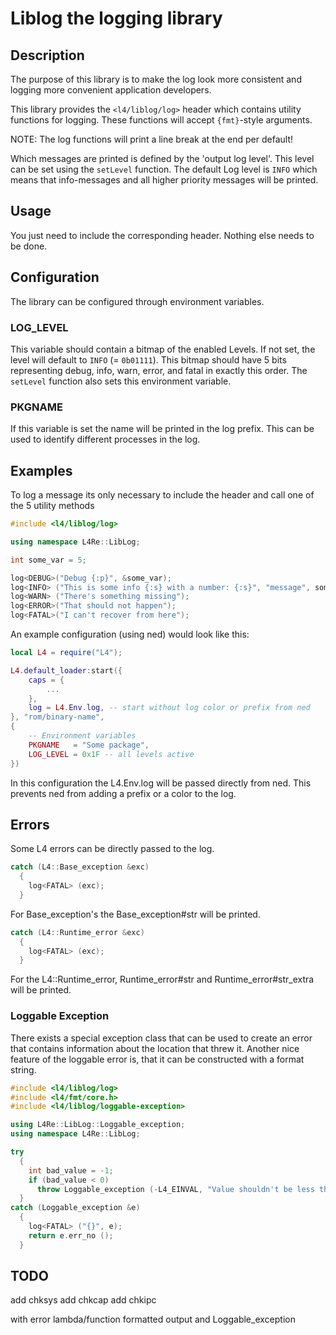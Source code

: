 # Liblog the logging library

## Description

The purpose of this library is to make the log look more consistent and logging
more convenient application developers.

This library provides the `<l4/liblog/log>` header which contains utility
functions for logging. These functions will accept `{fmt}`-style arguments.

NOTE: The log functions will print a line break at the end per default!

Which messages are printed is defined by the 'output log level'. This level can
be set using the `setLevel` function. The default Log level is `INFO` which
means that info-messages and all higher priority messages will be printed.

## Usage

You just need to include the corresponding header. Nothing else needs to be
done.

## Configuration

The library can be configured through environment variables.

### LOG_LEVEL

This variable should contain a bitmap of the enabled Levels. If not set, the
level will default to `INFO` (= `0b01111`). This bitmap should have 5 bits
representing debug, info, warn, error, and fatal in exactly this order. The
`setLevel` function also sets this environment variable.

### PKGNAME

If this variable is set the name will be printed in the log prefix. This can be
used to identify different processes in the log.

## Examples

To log a message its only necessary to include the header and call one of the 5
utility methods

```cpp
#include <l4/liblog/log>

using namespace L4Re::LibLog;

int some_var = 5;

log<DEBUG>("Debug {:p}", &some_var);
log<INFO> ("This is some info {:s} with a number: {:s}", "message", some_var);
log<WARN> ("There's something missing");
log<ERROR>("That should not happen");
log<FATAL>("I can't recover from here");
```

An example configuration (using ned) would look like this:

```lua
local L4 = require("L4");

L4.default_loader:start({
    caps = {
        ...
    },
    log = L4.Env.log, -- start without log color or prefix from ned
}, "rom/binary-name",
{
    -- Environment variables
    PKGNAME   = "Some package",
    LOG_LEVEL = 0x1F -- all levels active
})
```

In this configuration the L4.Env.log will be passed directly from ned. This
prevents ned from adding a prefix or a color to the log.

## Errors

Some L4 errors can be directly passed to the log.

```cpp
catch (L4::Base_exception &exc)
  {
    log<FATAL> (exc);
  }
```

For Base_exception's the Base_exception#str will be printed.

```cpp
catch (L4::Runtime_error &exc)
  {
    log<FATAL> (exc);
  }
```

For the L4::Runtime_error, Runtime_error#str and Runtime_error#str_extra will be
printed.

### Loggable Exception

There exists a special exception class that can be used to create an error that
contains information about the location that threw it. Another nice feature of
the loggable error is, that it can be constructed with a format string.

```cpp
#include <l4/liblog/log>
#include <l4/fmt/core.h>
#include <l4/liblog/loggable-exception>

using L4Re::LibLog::Loggable_exception;
using namespace L4Re::LibLog;

try
  {
    int bad_value = -1;
    if (bad_value < 0)
      throw Loggable_exception (-L4_EINVAL, "Value shouldn't be less than 0 (value={:d})", bad_value);
  }
catch (Loggable_exception &e)
  {
    log<FATAL> ("{}", e);
    return e.err_no ();
  }
```

## TODO

add chksys add chkcap add chkipc

with error lambda/function formatted output and Loggable_exception
